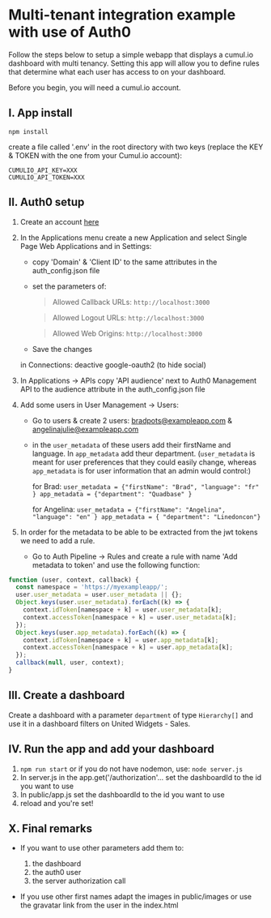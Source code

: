 # Multi-tenant integration example with use of Auth0

Follow the steps below to setup a simple webapp that displays a cumul.io dashboard with multi tenancy. Setting this app will allow you to define rules that determine what each user has access to on your dashboard.

Before you begin, you will need a cumul.io account. 

## I. App install

`npm install`

create a file called '.env' in the root directory with two keys (replace the KEY & TOKEN with the one from your Cumul.io account):

```
CUMULIO_API_KEY=XXX
CUMULIO_API_TOKEN=XXX
```
  

## II. Auth0 setup

1. Create an account [here](https://auth0.com/) 

2. In the Applications menu create a new Application and select Single Page Web Applications and in Settings:

    * copy 'Domain' & 'Client ID' to the same attributes in the auth_config.json file

    * set the parameters of:
        
        > Allowed Callback URLs: `http://localhost:3000`
        
        > Allowed Logout URLs: `http://localhost:3000`
        
        > Allowed Web Origins: `http://localhost:3000`
        
    * Save the changes

   in Connections: deactive google-oauth2 (to hide social)

3. In Applications -> APIs copy 'API audience' next to Auth0 Management API to the audience attribute in the auth_config.json file

4. Add some users in User Management -> Users:

    * Go to users & create 2 users: bradpots@exampleapp.com & angelinajulie@exampleapp.com

    * in the `user_metadata` of these users add their firstName and language. In `app_metadata` add theur department. (`user_metadata` is meant for user preferences that they could easily change, whereas `app_metadata` is for user information that an admin would control:) 

      for Brad:  `user_metadata = {"firstName": "Brad", "language": "fr" } app_metadata = {"department": "Quadbase" }`

      for Angelina: `user_metadata = {"firstName": "Angelina", "language": "en" } app_metadata = { "department": "Linedoncon"}`

5. In order for the metadata to be able to be extracted from the jwt tokens we need to add a rule.

    * Go to Auth Pipeline -> Rules and create a rule with name 'Add metadata to token' and use the following function:



```javascript
function (user, context, callback) {
  const namespace = 'https://myexampleapp/';
  user.user_metadata = user.user_metadata || {};
  Object.keys(user.user_metadata).forEach((k) => {
    context.idToken[namespace + k] = user.user_metadata[k];
    context.accessToken[namespace + k] = user.user_metadata[k];
  });
  Object.keys(user.app_metadata).forEach((k) => {
    context.idToken[namespace + k] = user.app_metadata[k];
    context.accessToken[namespace + k] = user.app_metadata[k];
  });
  callback(null, user, context);
}
```

  

## III. Create a dashboard

  

Create a dashboard with a parameter `department` of type `Hierarchy[]` and use it in a dashboard filters on United Widgets - Sales.

  

## IV. Run the app and add your dashboard
  1. `npm run start` or if you do not have nodemon, use: `node server.js`
  2. In server.js in the app.get('/authorization'... set the dashboardId to the id you want to use
  3. In public/app.js set the dashboardId to the id you want to use
  4. reload and you're set!

  

## X. Final remarks

  * If you want to use other parameters add them to:
    1. the dashboard
    2. the auth0 user
    3. the server authorization call

  * If you use other first names adapt the images in public/images or use the gravatar link from the user in the index.html